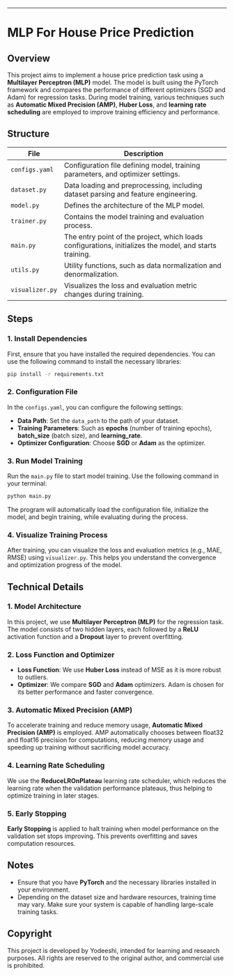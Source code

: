 ------

# MLP For House Price Prediction

## Overview

This project aims to implement a house price prediction task using a **Multilayer Perceptron (MLP)** model. The model is built using the PyTorch framework and compares the performance of different optimizers (SGD and Adam) for regression tasks. During model training, various techniques such as **Automatic Mixed Precision (AMP)**, **Huber Loss**, and **learning rate scheduling** are employed to improve training efficiency and performance.

## Structure

| File            | Description                                                  |
| --------------- | ------------------------------------------------------------ |
| `configs.yaml`  | Configuration file defining model, training parameters, and optimizer settings. |
| `dataset.py`    | Data loading and preprocessing, including dataset parsing and feature engineering. |
| `model.py`      | Defines the architecture of the MLP model.                   |
| `trainer.py`    | Contains the model training and evaluation process.          |
| `main.py`       | The entry point of the project, which loads configurations, initializes the model, and starts training. |
| `utils.py`      | Utility functions, such as data normalization and denormalization. |
| `visualizer.py` | Visualizes the loss and evaluation metric changes during training. |

## Steps

### 1. Install Dependencies

First, ensure that you have installed the required dependencies. You can use the following command to install the necessary libraries:

```bash
pip install -r requirements.txt
```

### 2. Configuration File

In the `configs.yaml`, you can configure the following settings:

- **Data Path**: Set the `data_path` to the path of your dataset.
- **Training Parameters**: Such as **epochs** (number of training epochs), **batch_size** (batch size), and **learning_rate**.
- **Optimizer Configuration**: Choose **SGD** or **Adam** as the optimizer.

### 3. Run Model Training

Run the `main.py` file to start model training. Use the following command in your terminal:

```bash
python main.py
```

The program will automatically load the configuration file, initialize the model, and begin training, while evaluating during the process.

### 4. Visualize Training Process

After training, you can visualize the loss and evaluation metrics (e.g., MAE, RMSE) using `visualizer.py`. This helps you understand the convergence and optimization progress of the model.

## Technical Details

### 1. **Model Architecture**

In this project, we use **Multilayer Perceptron (MLP)** for the regression task. The model consists of two hidden layers, each followed by a **ReLU** activation function and a **Dropout** layer to prevent overfitting.

### 2. **Loss Function and Optimizer**

- **Loss Function**: We use **Huber Loss** instead of MSE as it is more robust to outliers.
- **Optimizer**: We compare **SGD** and **Adam** optimizers. Adam is chosen for its better performance and faster convergence.

### 3. **Automatic Mixed Precision (AMP)**

To accelerate training and reduce memory usage, **Automatic Mixed Precision (AMP)** is employed. AMP automatically chooses between float32 and float16 precision for computations, reducing memory usage and speeding up training without sacrificing model accuracy.

### 4. **Learning Rate Scheduling**

We use the **ReduceLROnPlateau** learning rate scheduler, which reduces the learning rate when the validation performance plateaus, thus helping to optimize training in later stages.

### 5. **Early Stopping**

**Early Stopping** is applied to halt training when model performance on the validation set stops improving. This prevents overfitting and saves computation resources.

## Notes

- Ensure that you have **PyTorch** and the necessary libraries installed in your environment.
- Depending on the dataset size and hardware resources, training time may vary. Make sure your system is capable of handling large-scale training tasks.

## Copyright

This project is developed by Yodeeshi, intended for learning and research purposes. All rights are reserved to the original author, and commercial use is prohibited.
